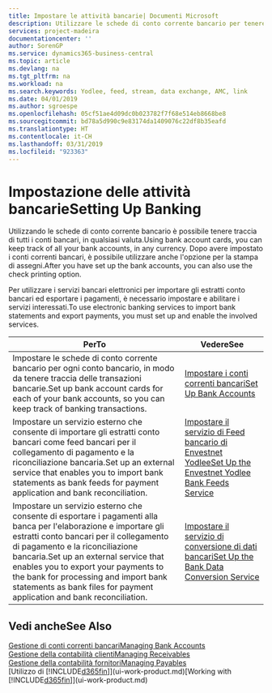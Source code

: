 ```yaml
---
title: Impostare le attività bancarie| Documenti Microsoft
description: Utilizzare le schede di conto corrente bancario per tenere traccia dei conti bancari e impostare i feed della banca, ad esempio Yodlee, per scambiare dati.
services: project-madeira
documentationcenter: ''
author: SorenGP
ms.service: dynamics365-business-central
ms.topic: article
ms.devlang: na
ms.tgt_pltfrm: na
ms.workload: na
ms.search.keywords: Yodlee, feed, stream, data exchange, AMC, link
ms.date: 04/01/2019
ms.author: sgroespe
ms.openlocfilehash: 05cf51ae4d09dc0b023782f7f68e514eb8668be8
ms.sourcegitcommit: bd78a5d990c9e83174da1409076c22df8b35eafd
ms.translationtype: HT
ms.contentlocale: it-CH
ms.lasthandoff: 03/31/2019
ms.locfileid: "923363"
---
```

# <a name="setting-up-banking"></a><span data-ttu-id="433ef-103">Impostazione delle attività bancarie</span><span class="sxs-lookup"><span data-stu-id="433ef-103">Setting Up Banking</span></span>
<span data-ttu-id="433ef-104">Utilizzando le schede di conto corrente bancario è possibile tenere traccia di tutti i conti bancari, in qualsiasi valuta.</span><span class="sxs-lookup"><span data-stu-id="433ef-104">Using bank account cards, you can keep track of all your bank accounts, in any currency.</span></span> <span data-ttu-id="433ef-105">Dopo avere impostato i conti correnti bancari, è possibile utilizzare anche l'opzione per la stampa di assegni.</span><span class="sxs-lookup"><span data-stu-id="433ef-105">After you have set up the bank accounts, you can also use the check printing option.</span></span>

<span data-ttu-id="433ef-106">Per utilizzare i servizi bancari elettronici per importare gli estratti conto bancari ed esportare i pagamenti, è necessario impostare e abilitare i servizi interessati.</span><span class="sxs-lookup"><span data-stu-id="433ef-106">To use electronic banking services to import bank statements and  export payments, you must set up and enable the involved services.</span></span>

| <span data-ttu-id="433ef-107">Per</span><span class="sxs-lookup"><span data-stu-id="433ef-107">To</span></span> | <span data-ttu-id="433ef-108">Vedere</span><span class="sxs-lookup"><span data-stu-id="433ef-108">See</span></span> |
| --- | --- |
| <span data-ttu-id="433ef-109">Impostare le schede di conto corrente bancario per ogni conto bancario, in modo da tenere traccia delle transazioni bancarie.</span><span class="sxs-lookup"><span data-stu-id="433ef-109">Set up bank account cards for each of your bank accounts, so you can keep track of banking transactions.</span></span> |[<span data-ttu-id="433ef-110">Impostare i conti correnti bancari</span><span class="sxs-lookup"><span data-stu-id="433ef-110">Set Up Bank Accounts</span></span>](bank-how-setup-bank-accounts.md) |
| <span data-ttu-id="433ef-111">Impostare un servizio esterno che consente di importare gli estratti conto bancari come feed bancari per il collegamento di pagamento e la riconciliazione bancaria.</span><span class="sxs-lookup"><span data-stu-id="433ef-111">Set up an external service that enables you to import bank statements as bank feeds for payment application and bank reconciliation.</span></span> |[<span data-ttu-id="433ef-112">Impostare il servizio di Feed bancario di Envestnet Yodlee</span><span class="sxs-lookup"><span data-stu-id="433ef-112">Set Up the Envestnet Yodlee Bank Feeds Service</span></span>](bank-how-setup-bank-statement-service.md) |
| <span data-ttu-id="433ef-113">Impostare un servizio esterno che consente di esportare i pagamenti alla banca per l'elaborazione e importare gli estratti conto bancari per il collegamento di pagamento e la riconciliazione bancaria.</span><span class="sxs-lookup"><span data-stu-id="433ef-113">Set up an external service that enables you to export your payments to the bank for processing  and import bank statements as bank files for payment application and bank reconciliation.</span></span> |[<span data-ttu-id="433ef-114">Impostare il servizio di conversione di dati bancari</span><span class="sxs-lookup"><span data-stu-id="433ef-114">Set Up the Bank Data Conversion Service</span></span>](bank-how-setup-bank-data-conversion-service.md) |

## <a name="see-also"></a><span data-ttu-id="433ef-115">Vedi anche</span><span class="sxs-lookup"><span data-stu-id="433ef-115">See Also</span></span>
[<span data-ttu-id="433ef-116">Gestione di conti correnti bancari</span><span class="sxs-lookup"><span data-stu-id="433ef-116">Managing Bank Accounts</span></span>](bank-manage-bank-accounts.md)  
[<span data-ttu-id="433ef-117">Gestione della contabilità clienti</span><span class="sxs-lookup"><span data-stu-id="433ef-117">Managing Receivables</span></span>](receivables-manage-receivables.md)  
[<span data-ttu-id="433ef-118">Gestione della contabilità fornitori</span><span class="sxs-lookup"><span data-stu-id="433ef-118">Managing Payables</span></span>](payables-manage-payables.md)  
<span data-ttu-id="433ef-119">[Utilizzo di [!INCLUDE[d365fin](includes/d365fin_md.md)]](ui-work-product.md)</span><span class="sxs-lookup"><span data-stu-id="433ef-119">[Working with [!INCLUDE[d365fin](includes/d365fin_md.md)]](ui-work-product.md)</span></span>
